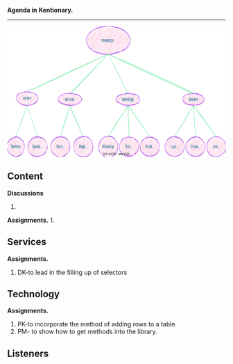 **Agenda in Kentionary.**
___
<img src="messenger.svg" style="height: 300px; width:900px;"/>

## Content

**Discussions**

1. 

**Assignments.**
1.

## Services

**Assignments.**

1. DK-to lead in the filling up of selectors

## Technology

**Assignments.**
1. PK-to incorporate the method of adding rows to a table.
2. PM- to show how to get methods into the library.

## Listeners